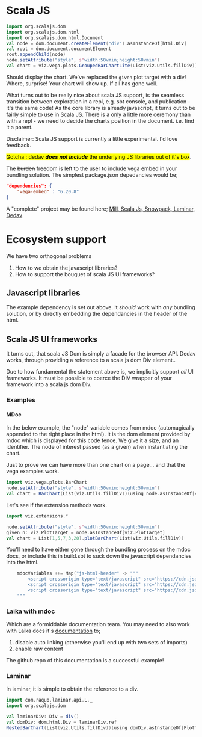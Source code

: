 # Scala JS

```scala
import org.scalajs.dom
import org.scalajs.dom.html
import org.scalajs.dom.html.Document
val node = dom.document.createElement("div").asInstanceOf[html.Div]
val root = dom.document.documentElement
root.appendChild(node)
node.setAttribute("style", s"width:50vmin;height:50vmin")
val chart = viz.vega.plots.GroupedBarChartLite(List(viz.Utils.fillDiv))(using node.asInstanceOf[html.Div])
```
Should display the chart. We've replaced the ```given``` plot target with a div! Where, surprise! Your chart will show up. If all has gone well.

What turns out to be really nice about scala JS support, is the seamless transition between exploration in a repl, e.g. sbt console, and  publication - it's the same code! As the core library is already javascript, it turns out to be fairly simple to use in Scala JS. There is a only a little more ceremony than with a repl - we need to decide the charts position in the document. i.e. find it a parent. 

Disclaimer: Scala JS support is currently a little experimental. I'd love feedback.

<mark>Gotcha : dedav ***does not include*** the underlying JS libraries out of it's box</mark>. 

The ~~burden~~ freedom is left to the user to include vega embed in your bundling solution. The simplest package.json depedancies would be;

```json
"dependencies": {
    "vega-embed" : "6.20.8"
}
```
A "complete" project may be found here; 
[Mill, Scala Js, Snowpack, Laminar, Dedav](https://github.com/Quafadas/scalajs-snowpack-example)

# Ecosystem support
We have two orthogonal problems

1. How to we obtain the javascript libraries? 
2. How to support the bouquet of scala JS UI frameworks? 

## Javascript libraries
The example dependency is set out above. It _should_ work with _any_ bundling solution, or by directly embedding the dependancies in the header of the html.

## Scala JS UI frameworks
It turns out, that scala JS Dom is simply a facade for the browser API. Dedav works, through providing a reference to a scala js dom Div element.. 

Due to how fundamental the statement above is, we implicitly support _all_ UI frameworks. It must be possible to coerce the DIV wrapper of your framework into a scala js dom Div.  

### Examples
#### MDoc
In the below example, the "node" variable comes from mdoc (automagically appended to the right place in the html). It is the dom element provided by mdoc which is displayed for this code fence. We give it a size, and an identifier. The node of interest passed (as a given) when instantiating the chart. 

Just to prove we can have more than one chart on a page... and that the vega examples work.

```scala
import viz.vega.plots.BarChart
node.setAttribute("style", s"width:50vmin;height:50vmin")
val chart = BarChart(List(viz.Utils.fillDiv))(using node.asInstanceOf[viz.PlotTarget])
```
Let's see if the extension methods work. 

```scala mdoc:js
import viz.extensions.*

node.setAttribute("style", s"width:50vmin;height:50vmin")
given n: viz.PlotTarget = node.asInstanceOf[viz.PlotTarget]
val chart = List(1,5,7,3,20).plotBarChart(List(viz.Utils.fillDiv))
```
You'll need to have either gone through the bundling process on the mdoc docs, or include this in build.sbt to suck down the javascript dependancies into the html.

```scala
    mdocVariables ++= Map("js-html-header" -> """
        <script crossorigin type="text/javascript" src="https://cdn.jsdelivr.net/npm/vega@5"></script>
        <script crossorigin type="text/javascript" src="https://cdn.jsdelivr.net/npm/vega-lite@5"></script>
        <script crossorigin type="text/javascript" src="https://cdn.jsdelivr.net/npm/vega-embed@6"></script>
    """
```
### Laika with mdoc
Which are a formiddable documentation team. You may need to also work with Laika docs it's [documentation](https://planet42.github.io/Laika/0.18/02-running-laika/01-sbt-plugin.html) to; 

1. disable auto linking (otherwise you'll end up with two sets of imports)
2. enable raw content

The github repo of this documentation is a successful example!

### Laminar
In laminar, it is simple to obtain the reference to a div.

```scala
import com.raquo.laminar.api.L._
import org.scalajs.dom

val laminarDiv: Div = div()
val domDiv: dom.html.Div = laminarDiv.ref
NestedBarChart(List(viz.Utils.fillDiv))(using domDiv.asInstanceOf[PlotTarget])
```
